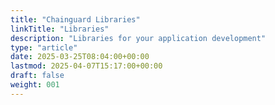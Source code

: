 ```yaml
---
title: "Chainguard Libraries"
linkTitle: "Libraries"
description: "Libraries for your application development"
type: "article"
date: 2025-03-25T08:04:00+00:00
lastmod: 2025-04-07T15:17:00+00:00
draft: false
weight: 001
---
```

